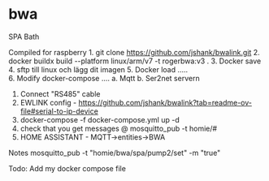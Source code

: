 # bwa
SPA Bath

Compiled for raspberry
	1. git clone https://github.com/jshank/bwalink.git
	2. docker buildx build --platform linux/arm/v7 -t rogerbwa:v3 .
	3. Docker save
	4. sftp till linux och lägg dit imagen
	5. Docker load …..	
	6. Modify docker-compose ....
		a. Mqtt
		b. Ser2net servern




1. Connect "RS485" cable
2. EWLINK config - https://github.com/jshank/bwalink?tab=readme-ov-file#serial-to-ip-device
3. docker-compose -f docker-compose.yml up -d
4. check that you get messages @ mosquitto_pub -t homie/#
5. HOME ASSISTANT - MQTT->entities->BWA


Notes
mosquitto_pub -t "homie/bwa/spa/pump2/set" -m "true"

Todo:
Add my docker compose file
